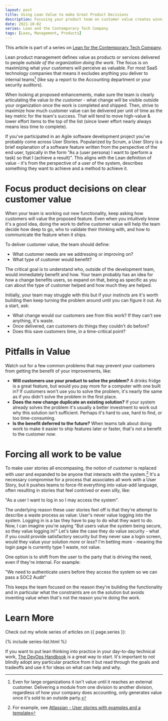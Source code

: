 ```yaml
---
layout: post
title: Using Lean Value to make Great Product Decisions
description: Focusing your product team on customer value creates winning products faster.  Here's how to get started.
date: 2021-10-02
series: Lean and the Contemporary Tech Company
tags: [Lean, Management, Products]
---
```


This article is part of a series on [Lean for the Contemporary Tech Company](lean-for-the-contemporary-tech-company).

Lean product management defines value as products or services delivered to people _outside of the organization doing the work_.  The focus is on maximizing what your customers will perceive as valuable.  For most SaaS technology companies that means it excludes anything you deliver to internal teams[^largeteams] (like say a report to the Accounting department or your security auditors).  

When looking at proposed enhancements, make sure the team is clearly articulating the value _to the customer_ - what change will be visible outside your organization once the work is completed and shipped.  Then, strive to maximize how much customer value can be delivered per unit of time as the key metric for the team's success.  That will tend to move high-value & lower effort items to the top of the list (since lower effort nearly always means less time to complete).  

If you've participated in an Agile software development project you've probably come across User Stories.  Popularized by Scrum, a User Story is a brief explanation of a software feature written from the perspective of the end user, typically in the form "As a (user persona) I want to (perform a task) so that I (achieve a result)".  This aligns with the Lean definition of value - it's from the perspective of a user of the system, describes something they want to achieve and a method to achieve it.

# Focus product decisions on clear customer value

When your team is working out new functionality, keep asking how customers will value the proposed feature. Even when you intuitively know it's a good idea, doing the work to define customer value will help the team decide how deep to go, who to validate their thinking with, and how to communicate the feature when it ships.  

To deliver customer value, the team should define:

* What customer needs are we addressing or improving on?
* What type of customer would benefit?

The critical goal is to understand who, outside of the development team, would immediately benefit and how. Your team probably has an idea for how a change benefits users, so expand on that, being as specific as you can about the type of customer helped and how much they are helped.  

Initially, your team may struggle with this but if your instincts are it's worth building then keep turning the problem around until you can figure it out.  As a start, ask:

* What change would our customers see from this work?  If they can't see anything, it's waste.
* Once delivered, can customers do things they couldn't do before?
* Does this save customers time, in a time-critical point?

# Pitfalls in Value

Watch out for a few common problems that may prevent your customers from getting the benefit of your improvements, like:

* **Will customers use your product to solve the problem?**  A drinks fridge is a great feature, but would you pay more for a computer with one built in?  If customers won't use you to solve the problem, it's nearly the same as if you didn't solve the problem in the first place.
* **Does the new change duplicate an existing solution?** If your system already solves the problem it's usually a better investment to work out why this solution isn't sufficient.  Perhaps it's hard to use, hard to find, or too time-consuming.
* **Is the benefit deferred to the future?** When teams talk about doing work to make it easier to ship features later or faster, that's not a benefit to the customer _now_.

# Forcing all work to be value

To make user stories all encompasing, the notion of _customer_ is replaced with _user_ and expanded to be anyone that interacts with the system.[^userstorydef]  It's a necessary compromise for a process that associates all work with a User Story, but it pushes teams to force-fit everything into value-add language, often resulting in stories that feel contrived or even silly, like:

"As a user I want to log in so I may access the system".  

The underlying reason these user stories feel off is that they're attempt to describe a waste process as value:  User's never value logging into the system.  Logging in is a tax they have to pay to do what they want to do.  Now, I can imagine you're saying "But users value the system being secure, so they value logging in!"  Let's take the case they do value security - what if you could provide satisfactory security but they never saw a login screen, would they value your solution _more_ or _less_?  I'm betting more - meaning the login page is currently type 1 waste, not value.

One option is to shift from the user to the party that is driving the need, even if they're internal.  For example:

"We need to authenticate users before they access the system so we can pass a SOC2 Audit"

This keeps the team focused on the reason they're building the functionality and in particular what the constraints are on the solution but avoids inventing value when that's not the reason you're doing the work.

# Learn More

Check out my whole series of articles on {{ page.series }}:

{% include series-list.html %}

If you want to put lean thinking into practice in your day-to-day technical work, [The DevOps Handbook](https://a.co/d/9lBeOaZ) is a great way to start.  It's important to not blindly adopt any particular practice from it but read through the goals and tradeoffs and use it for ideas on what can help and why.

[^largeteams]: Even for large organizations it isn't value until it reaches an external customer.  Delivering a module from one division to another division, regardless of how your company does accounting, only generates value once it's sold to an outside party.

[^userstorydef]: For example, see [Atlassian - User stories with examples and a template](https://www.atlassian.com/agile/project-management/user-stories)